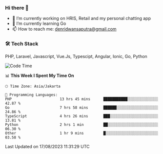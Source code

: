 ### Hi there 👋

- 🔭 I’m currently working on HRIS, Retail and my personal chatting app
- 🌱 I’m currently learning Go
- 📫 How to reach me: denridwansaputra@gmail.com


### 🛠 Tech Stack
PHP, Laravel, Javascript, Vue.Js, Typescipt, Angular, Ionic, Go, Python


<!--START_SECTION:waka-->
![Code Time](http://img.shields.io/badge/Code%20Time-3%2C616%20hrs%2010%20mins-blue)

📊 **This Week I Spent My Time On** 

```text
🕑︎ Time Zone: Asia/Jakarta

💬 Programming Languages: 
PHP                      13 hrs 45 mins      ███████████░░░░░░░░░░░░░░   42.87 % 
Go                       7 hrs 58 mins       ██████░░░░░░░░░░░░░░░░░░░   24.86 % 
TypeScript               4 hrs 26 mins       ███░░░░░░░░░░░░░░░░░░░░░░   13.81 % 
Python                   2 hrs 1 min         ██░░░░░░░░░░░░░░░░░░░░░░░   06.30 % 
Other                    1 hr 9 mins         █░░░░░░░░░░░░░░░░░░░░░░░░   03.58 % 
```


 Last Updated on 17/08/2023 11:31:29 UTC
<!--END_SECTION:waka-->
